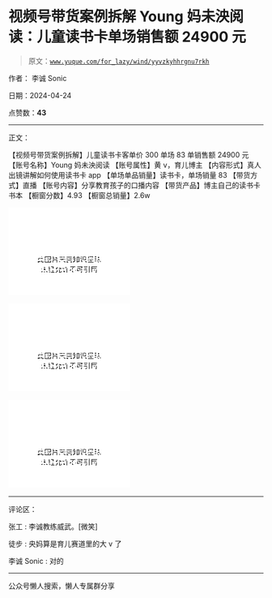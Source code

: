 # 视频号带货案例拆解 Young 妈未泱阅读：儿童读书卡单场销售额 24900 元

> 原文：[`www.yuque.com/for_lazy/wind/yyvzkyhhrgnu7rkh`](https://www.yuque.com/for_lazy/wind/yyvzkyhhrgnu7rkh)

作者： 李诚 Sonic

日期：2024-04-24

点赞数：**43**

* * *

正文：

【视频号带货案例拆解】儿童读书卡客单价 300 单场 83 单销售额 24900 元 【账号名称】Young 妈未泱阅读 【账号属性】黄 v，育儿博主
【内容形式】真人出镜讲解如何使用读书卡 app 【单场单品销量】读书卡，单场销量 83 【带货方式】直播 【账号内容】分享教育孩子的口播内容
【带货产品】博主自己的读书卡书本 【橱窗分数】4.93 【橱窗总销量】2.6w

![](img/4b3859b2f613ee860ccf6ad386d30da8.png)

![](img/b3c2497ba37c851be64542705c6a0cc4.png)

![](img/9b1c9c5506b7c83b63a17c37ed98c314.png)

* * *

评论区：

张工 : 李诚教练威武。[微笑]

徒步 : 央妈算是育儿赛道里的大 v 了

李诚 Sonic : 对的

* * *

公众号懒人搜索，懒人专属群分享